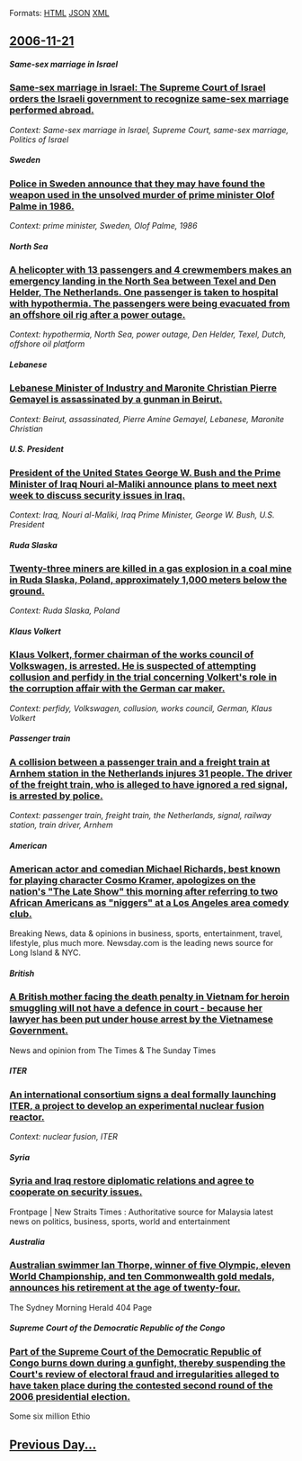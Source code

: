 
Formats: [HTML](2006/11/21/index.html)  [JSON](2006/11/21/index.json)  [XML](2006/11/21/index.xml)  

## [2006-11-21](/news/2006/11/21/index.md)

##### Same-sex marriage in Israel
### [ Same-sex marriage in Israel: The Supreme Court of Israel orders the Israeli government to recognize same-sex marriage performed abroad. ](/news/2006/11/21/same-sex-marriage-in-israel-the-supreme-court-of-israel-orders-the-israeli-government-to-recognize-same-sex-marriage-performed-abroad.md)
_Context: Same-sex marriage in Israel, Supreme Court, same-sex marriage, Politics of Israel_

##### Sweden
### [ Police in Sweden announce that they may have found the weapon used in the unsolved murder of prime minister Olof Palme in 1986. ](/news/2006/11/21/police-in-sweden-announce-that-they-may-have-found-the-weapon-used-in-the-unsolved-murder-of-prime-minister-olof-palme-in-1986.md)
_Context: prime minister, Sweden, Olof Palme, 1986_

##### North Sea
### [ A helicopter with 13 passengers and 4 crewmembers makes an emergency landing in the North Sea between Texel and Den Helder, The Netherlands. One passenger is taken to hospital with hypothermia. The passengers were being evacuated from an offshore oil rig after a power outage. ](/news/2006/11/21/a-helicopter-with-13-passengers-and-4-crewmembers-makes-an-emergency-landing-in-the-north-sea-between-texel-and-den-helder-the-netherlands.md)
_Context: hypothermia, North Sea, power outage, Den Helder, Texel, Dutch, offshore oil platform_

##### Lebanese
### [ Lebanese Minister of Industry and Maronite Christian Pierre Gemayel is assassinated by a gunman in Beirut. ](/news/2006/11/21/lebanese-minister-of-industry-and-maronite-christian-pierre-gemayel-is-assassinated-by-a-gunman-in-beirut.md)
_Context: Beirut, assassinated, Pierre Amine Gemayel, Lebanese, Maronite Christian_

##### U.S. President
### [ President of the United States George W. Bush and the Prime Minister of Iraq Nouri al-Maliki announce plans to meet next week to discuss security issues in Iraq. ](/news/2006/11/21/president-of-the-united-states-george-w-bush-and-the-prime-minister-of-iraq-nouri-al-maliki-announce-plans-to-meet-next-week-to-discuss-se.md)
_Context: Iraq, Nouri al-Maliki, Iraq Prime Minister, George W. Bush, U.S. President_

##### Ruda Slaska
### [ Twenty-three miners are killed in a gas explosion in a coal mine in Ruda Slaska, Poland, approximately 1,000 meters below the ground. ](/news/2006/11/21/twenty-three-miners-are-killed-in-a-gas-explosion-in-a-coal-mine-in-ruda-alaska-poland-approximately-1-000-meters-below-the-ground.md)
_Context: Ruda Slaska, Poland_

##### Klaus Volkert
### [ Klaus Volkert, former chairman of the works council of Volkswagen, is arrested. He is suspected of attempting collusion and perfidy in the trial concerning Volkert's role in the corruption affair with the German car maker. ](/news/2006/11/21/klaus-volkert-former-chairman-of-the-works-council-of-volkswagen-is-arrested-he-is-suspected-of-attempting-collusion-and-perfidy-in-the.md)
_Context: perfidy, Volkswagen, collusion, works council, German, Klaus Volkert_

##### Passenger train
### [ A collision between a passenger train and a freight train at Arnhem station in the Netherlands injures 31 people. The driver of the freight train, who is alleged to have ignored a red signal, is arrested by police. ](/news/2006/11/21/a-collision-between-a-passenger-train-and-a-freight-train-at-arnhem-station-in-the-netherlands-injures-31-people-the-driver-of-the-freight.md)
_Context: passenger train, freight train, the Netherlands, signal, railway station, train driver, Arnhem_

##### American
### [ American actor and comedian Michael Richards, best known for playing character Cosmo Kramer, apologizes on the nation's "The Late Show" this morning after referring to two African Americans as "niggers" at a Los Angeles area comedy club. ](/news/2006/11/21/american-actor-and-comedian-michael-richards-best-known-for-playing-character-cosmo-kramer-apologizes-on-the-nation-s-the-late-show-thi.md)
Breaking News, data &amp; opinions in business, sports, entertainment, travel, lifestyle, plus much more. Newsday.com is the leading news source for Long Island &amp; NYC.

##### British
### [ A British mother facing the death penalty in Vietnam for heroin smuggling will not have a defence in court - because her lawyer has been put under house arrest by the Vietnamese Government. ](/news/2006/11/21/a-british-mother-facing-the-death-penalty-in-vietnam-for-heroin-smuggling-will-not-have-a-defence-in-court-because-her-lawyer-has-been-pu.md)
News and opinion from The Times &amp; The Sunday Times

##### ITER
### [ An international consortium signs a deal formally launching ITER, a project to develop an experimental nuclear fusion reactor. ](/news/2006/11/21/an-international-consortium-signs-a-deal-formally-launching-iter-a-project-to-develop-an-experimental-nuclear-fusion-reactor.md)
_Context: nuclear fusion, ITER_

##### Syria
### [ Syria and Iraq restore diplomatic relations and agree to cooperate on security issues. ](/news/2006/11/21/syria-and-iraq-restore-diplomatic-relations-and-agree-to-cooperate-on-security-issues.md)
Frontpage | New Straits Times : Authoritative source for Malaysia latest news on politics, business, sports, world and entertainment

##### Australia
### [ Australian swimmer Ian Thorpe, winner of five Olympic, eleven World Championship, and ten Commonwealth gold medals, announces his retirement at the age of twenty-four. ](/news/2006/11/21/australian-swimmer-ian-thorpe-winner-of-five-olympic-eleven-world-championship-and-ten-commonwealth-gold-medals-announces-his-retiremen.md)
The Sydney Morning Herald 404 Page

##### Supreme Court of the Democratic Republic of the Congo
### [ Part of the Supreme Court of the Democratic Republic of Congo burns down during a gunfight, thereby suspending the Court's review of electoral fraud and irregularities alleged to have taken place during the contested second round of the 2006 presidential election. ](/news/2006/11/21/part-of-the-supreme-court-of-the-democratic-republic-of-congo-burns-down-during-a-gunfight-thereby-suspending-the-court-s-review-of-electo.md)
Some six million Ethio

## [Previous Day...](/news/2006/11/20/index.md)

